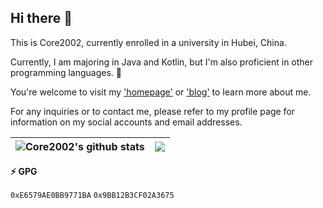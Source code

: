 ## Hi there 👋

This is Core2002, currently enrolled in a university in Hubei, China.

Currently, I am majoring in Java and Kotlin, but I'm also proficient in other programming languages. 🤗

You're welcome to visit my ['homepage'](https://space.bilibili.com/30924239) or ['blog'](https://blog.fifu.fun) to learn more about me.

For any inquiries or to contact me, please refer to my profile page for information on my social accounts and email addresses.

|<img align="center" src="https://github-readme-stats.vercel.app/api?username=Core2002&count_private=true&show_icons=true&include_all_commits=true&title_color=359697&icon_color=359697&hide_border=true" alt="Core2002's github stats" /> | <img align="center" src="https://github-readme-stats.vercel.app/api/top-langs/?username=Core2002&layout=compact&title_color=359697&icon_color=359697&hide_border=true&hide=HTML,CSS,JavaScript,CMake,Jupyter%20Notebook" /> |
| ------------- | ------------- |

**⚡️ GPG** 

`0xE6579AE0BB9771BA`
`0x9BB12B3CF02A3675`
